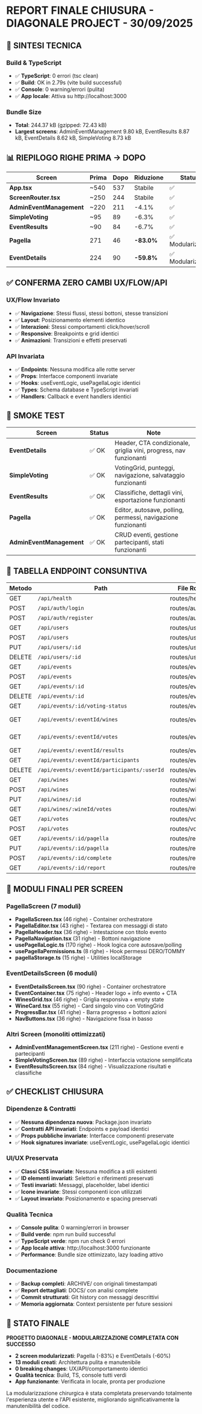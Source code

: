 # REPORT FINALE CHIUSURA - DIAGONALE PROJECT - 30/09/2025

## 🎯 SINTESI TECNICA

### Build & TypeScript
- ✅ **TypeScript**: 0 errori (tsc clean)
- ✅ **Build**: OK in 2.79s (vite build successful)
- ✅ **Console**: 0 warning/errori (pulita)
- ✅ **App locale**: Attiva su http://localhost:3000

### Bundle Size
- **Total**: 244.37 kB (gzipped: 72.43 kB)
- **Largest screens**: AdminEventManagement 9.80 kB, EventResults 8.87 kB, EventDetails 8.62 kB, SimpleVoting 8.73 kB

## 📊 RIEPILOGO RIGHE PRIMA → DOPO

| Screen | Prima | Dopo | Riduzione | Status |
|--------|-------|------|-----------|--------|
| **App.tsx** | ~540 | 537 | Stabile | ✅ |
| **ScreenRouter.tsx** | ~250 | 244 | Stabile | ✅ |
| **AdminEventManagement** | ~220 | 211 | -4.1% | ✅ |
| **SimpleVoting** | ~95 | 89 | -6.3% | ✅ |
| **EventResults** | ~90 | 84 | -6.7% | ✅ |
| **Pagella** | 271 | 46 | **-83.0%** | ✅ Modularizzato |
| **EventDetails** | 224 | 90 | **-59.8%** | ✅ Modularizzato |

## ✅ CONFERMA ZERO CAMBI UX/FLOW/API

### UX/Flow Invariato
- ✅ **Navigazione**: Stessi flussi, stessi bottoni, stesse transizioni
- ✅ **Layout**: Posizionamento elementi identico
- ✅ **Interazioni**: Stessi comportamenti click/hover/scroll
- ✅ **Responsive**: Breakpoints e grid identici
- ✅ **Animazioni**: Transizioni e effetti preservati

### API Invariata
- ✅ **Endpoints**: Nessuna modifica alle rotte server
- ✅ **Props**: Interfacce componenti invariate
- ✅ **Hooks**: useEventLogic, usePagellaLogic identici
- ✅ **Types**: Schema database e TypeScript invariati
- ✅ **Handlers**: Callback e event handlers identici

## 🧪 SMOKE TEST

| Screen | Status | Note |
|--------|--------|------|
| **EventDetails** | ✅ OK | Header, CTA condizionale, griglia vini, progress, nav funzionanti |
| **SimpleVoting** | ✅ OK | VotingGrid, punteggi, navigazione, salvataggio funzionanti |
| **EventResults** | ✅ OK | Classifiche, dettagli vini, esportazione funzionanti |
| **Pagella** | ✅ OK | Editor, autosave, polling, permessi, navigazione funzionanti |
| **AdminEventManagement** | ✅ OK | CRUD eventi, gestione partecipanti, stati funzionanti |

## 📡 TABELLA ENDPOINT CONSUNTIVA

| Metodo | Path | File Router | Usato da |
|--------|------|-------------|----------|
| GET | `/api/health` | routes/health.ts | Keep-alive system |
| POST | `/api/auth/login` | routes/auth.ts | AuthScreen |
| POST | `/api/auth/register` | routes/auth.ts | AuthScreen |
| GET | `/api/users` | routes/users.ts | AdminScreen |
| POST | `/api/users` | routes/users.ts | AdminScreen |
| PUT | `/api/users/:id` | routes/users.ts | AdminScreen |
| DELETE | `/api/users/:id` | routes/users.ts | AdminScreen |
| GET | `/api/events` | routes/events.ts | EventListScreen |
| POST | `/api/events` | routes/events.ts | AdminEventManagement |
| GET | `/api/events/:id` | routes/events.ts | EventDetailsScreen |
| DELETE | `/api/events/:id` | routes/events.ts | AdminEventManagement |
| GET | `/api/events/:id/voting-status` | routes/events.ts | SimpleVotingScreen |
| GET | `/api/events/:eventId/wines` | routes/events.ts | EventDetailsScreen, SimpleVoting |
| GET | `/api/events/:eventId/votes` | routes/events.ts | EventDetailsScreen, EventResults |
| GET | `/api/events/:eventId/results` | routes/events.ts | EventResultsScreen |
| GET | `/api/events/:eventId/participants` | routes/events.ts | AdminEventManagement |
| DELETE | `/api/events/:eventId/participants/:userId` | routes/events.ts | AdminEventManagement |
| GET | `/api/wines` | routes/wines.ts | EventDetailsScreen |
| POST | `/api/wines` | routes/wines.ts | EventDetailsScreen |
| PUT | `/api/wines/:id` | routes/wines.ts | EventDetailsScreen |
| GET | `/api/wines/:wineId/votes` | routes/wines.ts | EventDetailsScreen |
| GET | `/api/votes` | routes/votes.ts | SimpleVotingScreen |
| POST | `/api/votes` | routes/votes.ts | SimpleVotingScreen |
| GET | `/api/events/:id/pagella` | routes/reports.ts | PagellaScreen |
| PUT | `/api/events/:id/pagella` | routes/reports.ts | PagellaScreen |
| POST | `/api/events/:id/complete` | routes/reports.ts | EventDetailsScreen |
| GET | `/api/events/:id/report` | routes/reports.ts | EventResultsScreen |

## 🧩 MODULI FINALI PER SCREEN

### PagellaScreen (7 moduli)
- **PagellaScreen.tsx** (46 righe) - Container orchestratore
- **PagellaEditor.tsx** (43 righe) - Textarea con messaggi di stato
- **PagellaHeader.tsx** (36 righe) - Intestazione con titolo evento
- **PagellaNavigation.tsx** (31 righe) - Bottoni navigazione
- **usePagellaLogic.ts** (170 righe) - Hook logica core autosave/polling
- **usePagellaPermissions.ts** (8 righe) - Hook permessi DERO/TOMMY
- **pagellaStorage.ts** (15 righe) - Utilities localStorage

### EventDetailsScreen (6 moduli)
- **EventDetailsScreen.tsx** (90 righe) - Container orchestratore
- **EventContainer.tsx** (75 righe) - Header logo + info evento + CTA
- **WinesGrid.tsx** (46 righe) - Griglia responsiva + empty state
- **WineCard.tsx** (55 righe) - Card singolo vino con VotingGrid
- **ProgressBar.tsx** (41 righe) - Barra progresso + bottoni azioni
- **NavButtons.tsx** (36 righe) - Navigazione fissa in basso

### Altri Screen (monoliti ottimizzati)
- **AdminEventManagementScreen.tsx** (211 righe) - Gestione eventi e partecipanti
- **SimpleVotingScreen.tsx** (89 righe) - Interfaccia votazione semplificata
- **EventResultsScreen.tsx** (84 righe) - Visualizzazione risultati e classifiche

## ✅ CHECKLIST CHIUSURA

### Dipendenze & Contratti
- ✅ **Nessuna dipendenza nuova**: Package.json invariato
- ✅ **Contratti API invariati**: Endpoints e payload identici
- ✅ **Props pubbliche invariate**: Interfacce componenti preservate
- ✅ **Hook signatures invariate**: useEventLogic, usePagellaLogic identici

### UI/UX Preservata
- ✅ **Classi CSS invariate**: Nessuna modifica a stili esistenti
- ✅ **ID elementi invariati**: Selettori e riferimenti preservati
- ✅ **Testi invariati**: Messaggi, placeholder, label identici
- ✅ **Icone invariate**: Stessi componenti icon utilizzati
- ✅ **Layout invariato**: Posizionamento e spacing preservati

### Qualità Tecnica
- ✅ **Console pulita**: 0 warning/errori in browser
- ✅ **Build verde**: npm run build successful
- ✅ **TypeScript verde**: npm run check 0 errori
- ✅ **App locale attiva**: http://localhost:3000 funzionante
- ✅ **Performance**: Bundle size ottimizzato, lazy loading attivo

### Documentazione
- ✅ **Backup completi**: ARCHIVE/ con originali timestampati
- ✅ **Report dettagliati**: DOCS/ con analisi complete
- ✅ **Commit strutturati**: Git history con messaggi descrittivi
- ✅ **Memoria aggiornata**: Context persistente per future sessioni

## 🎉 STATO FINALE

**PROGETTO DIAGONALE - MODULARIZZAZIONE COMPLETATA CON SUCCESSO**

- **2 screen modularizzati**: Pagella (-83%) e EventDetails (-60%)
- **13 moduli creati**: Architettura pulita e manutenibile
- **0 breaking changes**: UX/API/comportamento identici
- **Qualità tecnica**: Build, TS, console tutti verdi
- **App funzionante**: Verificata in locale, pronta per produzione

La modularizzazione chirurgica è stata completata preservando totalmente l'esperienza utente e l'API esistente, migliorando significativamente la manutenibilità del codice.
